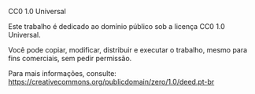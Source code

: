 CC0 1.0 Universal

Este trabalho é dedicado ao domínio público sob a licença CC0 1.0 Universal.

Você pode copiar, modificar, distribuir e executar o trabalho, mesmo para fins comerciais, sem pedir permissão.

Para mais informações, consulte: https://creativecommons.org/publicdomain/zero/1.0/deed.pt-br